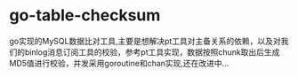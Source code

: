 # go-table-checksum
go实现的MySQL数据比对工具,主要是想解决pt工具对主备关系的依赖，以及对我们的binlog消息订阅工具的校验，参考pt工具实现，数据按照chunk取出后生成MD5值进行校验，并发采用goroutine和chan实现,还在改进中...
